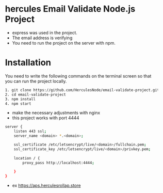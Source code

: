 # hercules Email Validate Node.js Project

- express was used in the project. 
- The email address is verifying
- You need to run the project on the server with npm.

# Installation

You need to write the following commands on the terminal screen so that you can run the project locally.

```sh
1. git clone https://github.com/HerculesNode/email-validate-project.git
2. cd email-validate-project
3. npm install
4. npm start
```

- make the necessary adjustments with nginx
- this project works with port 4444

```sh
server { 
    listen 443 ssl; 
    server_name <domain> *.<domain>;

    ssl_certificate /etc/letsencrypt/live/<domain>/fullchain.pem;
    ssl_certificate_key /etc/letsencrypt/live/<domain>/privkey.pem;
 
    location / { 
        proxy_pass http://localhost:4444; 
      
    } 
}

```

- ex https://aps.herculesrollap.store
